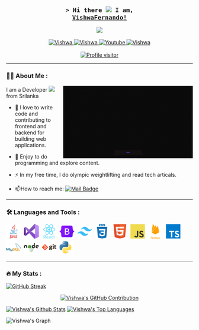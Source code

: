 <!-- Intro  -->
<h3 align="center">
  <samp>&gt; Hi there <img src="https://media.giphy.com/media/hvRJCLFzcasrR4ia7z/giphy.gif" width="30px"/> I am,
    <br><b><a target="_blank" href="#">VishwaFernando!</a></b>
  </samp>  
</h3>
<div id="header" align="center">
  <img src="https://media.giphy.com/media/M9gbBd9nbDrOTu1Mqx/giphy.gif" width="100"/>
</div>

<div>
 <p align="center">
   <a href="#" target="blank">
    <img
      src="https://img.shields.io/badge/Website-DC143C?style=for-the-badge&logo=medium&logoColor=white"
      alt="Vishwa"
    />
     
  </a>
  <a href="https://www.linkedin.com/in/vishwafernando" target="_blank">
    <img
      src="https://img.shields.io/badge/LinkedIn-0077B5?style=for-the-badge&logo=linkedin&logoColor=white"
      alt="Vishwa"
    />
  </a>
 
  <a href="https://www.youtube.com/@vishwavf" target="_blank">
    <img
      src="https://img.shields.io/badge/YouTube-red?style=for-the-badge&logo=youtube&logoColor=white"
      alt="Youtube"
    />
  </a>

   <a href="https://instagram.com/vishwa_vf" target="_blank">
    <img
      src="https://img.shields.io/badge/Instagram-fe4164?style=for-the-badge&logo=instagram&logoColor=white"
      alt="Vishwa"
    />
  </a>
  <br>
  <br>
  <a href="https://komarev.com/ghpvc/?username=vishwavf">
  <img
    src="https://komarev.com/ghpvc/?username=vishwavf&label=Visitors&color=0e75b6&style=flat"
    alt="Profile visitor"
  />
</a>
</p>
</div>




---

### :woman_technologist: About Me :
<p>
  <img
    align="right"
    width="350"
    src="/assests/giphy.gif"
    alt="Coding gif"
  />
</p>

I am a Developer <img src="https://media.giphy.com/media/WUlplcMpOCEmTGBtBW/giphy.gif" width="30"> from Srilanka
- :telescope: I love to write code and contributing to frontend and backend for building web applications.

- :seedling: Enjoy to do programming and explore content.

- :zap: In my free time, I do olympic weightlifting and read tech articals.

- :mailbox:How to reach me: [![Mail Badge](https://img.shields.io/badge/-Gmail-red?style=flat&logo=Gmail&logoColor=white)](https://mail.google.com/mail/u/0/?fs=1&to=vishwafernando.vf@gmail.com&su=SUBJECT&body=BODY&bcc=&tf=cm)

---

### :hammer_and_wrench: Languages and Tools :

<div>
  <img src="https://github.com/devicons/devicon/blob/master/icons/java/java-original-wordmark.svg" title="Java" alt="Java" width="40" height="40"/>&nbsp;
  <img src="https://github.com/devicons/devicon/blob/master/icons/visualstudio/visualstudio-original.svg" title="VS" alt="VS" width="40" height="40"/>&nbsp;
  <img src="https://github.com/devicons/devicon/blob/master/icons/react/react-original-wordmark.svg" title="React" alt="React" width="40" height="40"/>&nbsp;
  <img src="https://github.com/devicons/devicon/blob/master/icons/bootstrap/bootstrap-original.svg" title="bootstrap" alt="bootstrap" width="40" height="40"/>&nbsp;
  <img src="https://github.com/devicons/devicon/blob/master/icons/tailwindcss/tailwindcss-original.svg" title="Tailwindcss" alt="Tailwindcss" width="40" height="40"/>&nbsp;
  <img src="https://github.com/devicons/devicon/blob/master/icons/css3/css3-plain-wordmark.svg"  title="CSS3" alt="CSS" width="40" height="40"/>&nbsp;
  <img src="https://github.com/devicons/devicon/blob/master/icons/html5/html5-original.svg" title="HTML5" alt="HTML" width="40" height="40"/>&nbsp;
  <img src="https://github.com/devicons/devicon/blob/master/icons/javascript/javascript-original.svg" title="JavaScript" alt="JavaScript" width="40" height="40"/>&nbsp;
  <img src="https://github.com/devicons/devicon/blob/master/icons/firebase/firebase-plain-wordmark.svg" title="Firebase" alt="Firebase" width="40" height="40"/>&nbsp;
  <img src="https://github.com/devicons/devicon/blob/master/icons/typescript/typescript-original.svg" title="Typescript"  alt="Typescript" width="40" height="40"/>&nbsp;
  <img src="https://github.com/devicons/devicon/blob/master/icons/mysql/mysql-original-wordmark.svg" title="MySQL"  alt="MySQL" width="40" height="40"/>&nbsp;
  <img src="https://github.com/devicons/devicon/blob/master/icons/nodejs/nodejs-original-wordmark.svg" title="NodeJS" alt="NodeJS" width="40" height="40"/>&nbsp;
  <img src="https://github.com/devicons/devicon/blob/master/icons/git/git-original-wordmark.svg" title="Git" **alt="Git" width="40" height="40"/>
  <img src="https://github.com/devicons/devicon/blob/master/icons/python/python-original.svg" title="Python" alt="Python" width="40" height="40"/>&nbsp;
</div>

---

### :fire: My Stats :

[![GitHub Streak](https://github-readme-streak-stats.herokuapp.com?user=vishwavf&theme=dark)](https://git.io/streak-stats)

<p align="center">
  <a href="https://github.com/vishwavf">
    <img
      src=""
      alt="Vishwa's GitHub Contribution"
    />
  </a>
</p>

<a>
  <a href="https://github.com/vishwavf"
    ><img
      alt="Vishwa's Github Stats"
      src="https://denvercoder1-github-readme-stats.vercel.app/api?username=vishwavf&show_icons=true&count_private=true&theme=react&border_color=108aea&bg_color=0D1117&title_color=2edce1&icon_color=F8D866"
      height="192px"
      width="49.5%"
  /></a>
  <a href="https://github.com/vishwavf"
    ><img
      alt="Vishwa's Top Languages"
      src="https://denvercoder1-github-readme-stats.vercel.app/api/top-langs/?username=vishwavf&langs_count=8&layout=compact&theme=react&border_color=108aea&bg_color=0D1117&title_color=2edce1&icon_color=F8D866"
      height="192px"
      width="49.5%"
  /></a>
  <br />
</a>

![Vishwa's Graph](https://github-readme-activity-graph.vercel.app/graph?username=vishwavf&custom_title=Vishwa's%20GitHub%20Activity%20Graph&bg_color=0D1117&color=108aea&line=108aea&point=108aea&area_color=FFFFFF&title_color=FFFFFF&area=true)
